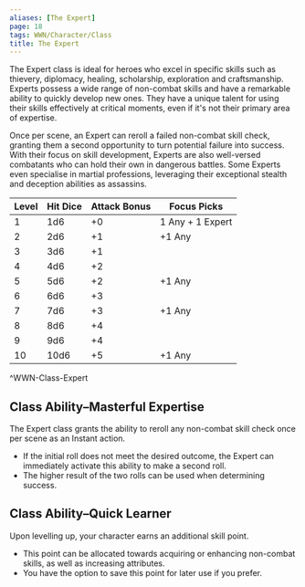 ```yaml
---
aliases: [The Expert]
page: 18
tags: WWN/Character/Class
title: The Expert
---
```


The Expert class is ideal for heroes who excel in specific skills such as thievery, diplomacy, healing, scholarship, exploration and craftsmanship. Experts possess a wide range of non-combat skills and have a remarkable ability to quickly develop new ones. They have a unique talent for using their skills effectively at critical moments, even if it's not their primary area of expertise.

Once per scene, an Expert can reroll a failed non-combat skill check, granting them a second opportunity to turn potential failure into success. With their focus on skill development, Experts are also well-versed combatants who can hold their own in dangerous battles. Some Experts even specialise in martial professions, leveraging their exceptional stealth and deception abilities as assassins.


| Level | Hit Dice | Attack Bonus | Focus Picks      |
|-------|----------|--------------|------------------|
| 1     | 1d6      | +0           | 1 Any + 1 Expert |
| 2     | 2d6      | +1           | +1 Any           |
| 3     | 3d6      | +1           |                  |
| 4     | 4d6      | +2           |                  |
| 5     | 5d6      | +2           | +1 Any           |
| 6     | 6d6      | +3           |                  |
| 7     | 7d6      | +3           | +1 Any           |
| 8     | 8d6      | +4           |                  |
| 9     | 9d6      | +4           |                  |
| 10    | 10d6     | +5           | +1 Any           |
^WWN-Class-Expert

## Class Ability–Masterful Expertise

The Expert class grants the ability to reroll any non-combat skill check once per scene as an Instant action.
- If the initial roll does not meet the desired outcome, the Expert can immediately activate this ability to make a second roll.
- The higher result of the two rolls can be used when determining success.

## Class Ability–Quick Learner

Upon levelling up, your character earns an additional skill point.
- This point can be allocated towards acquiring or enhancing non-combat skills, as well as increasing attributes.
- You have the option to save this point for later use if you prefer.
